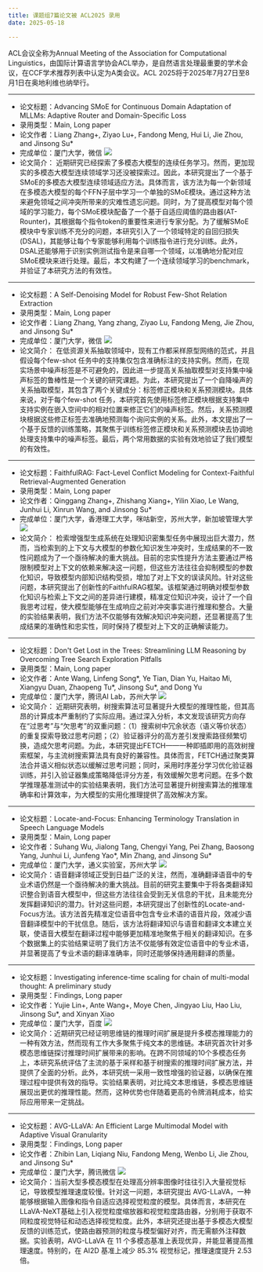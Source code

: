 ```yaml
---
title: 课题组7篇论文被 ACL2025 录用
date: 2025-05-18

---
```

<!--more-->
ACL会议全称为Annual Meeting of the Association for Computational Linguistics，由国际计算语言学协会ACL举办，是自然语言处理最重要的学术会议，在CCF学术推荐列表中认定为A类会议。‌ACL 2025将于2025年7月27日至8月1日在奥地利维也纳举行。
- - - 
- 论文标题：Advancing SMoE for Continuous Domain Adaptation of MLLMs: Adaptive Router and Domain-Specific Loss
- 录用类型：Main, Long paper
- 论文作者：Liang Zhang+, Ziyao Lu+, Fandong Meng, Hui Li, Jie Zhou, and Jinsong Su\*
- 完成单位：厦门大学，微信
![](1.jpg)
- 论文简介：
近期研究已经探索了多模态大模型的连续任务学习。然而，更加现实的多模态大模型连续领域学习还没被探索过。因此，本研究提出了一个基于SMoE的多模态大模型连续领域适应方法。具体而言，该方法为每一个新领域在多模态大模型的每个FFN子层中学习一个单独的SMoE模块。通过这种方法来避免领域之间冲突所带来的灾难性遗忘问题。同时，为了提高模型对每个领域的学习能力，每个SMoE模块配备了一个基于自适应阈值的路由器(AT-Rounter)，其根据每个指令token的重要性来进行专家分配。为了缓解SMoE模块中专家训练不充分的问题，本研究引入了一个领域特定的自回归损失 (DSAL)，其能够让每个专家能够利用每个训练指令进行充分训练。此外，DSAL还能够用于识别实例测试指令是来自哪一个领域，以准确地分配对应SMoE模块来进行处理。最后，本文构建了一个连续领域学习的benchmark，并验证了本研究方法的有效性。
- - -
- 论文标题：A Self-Denoising Model for Robust Few-Shot Relation Extraction
- 录用类型：Main, Long paper
- 论文作者：Liang Zhang, Yang zhang, Ziyao Lu, Fandong Meng, Jie Zhou, and Jinsong Su\*
- 完成单位：厦门大学，微信
![](2.jpg)
- 论文简介：
在低资源关系抽取领域中，现有工作都采样原型网络的范式，并且假设每个few-shot 任务中的支持集仅包含准确标注的支持实例。然而，在现实场景中噪声标签是不可避免的，因此进一步提高关系抽取模型对支持集中噪声标签的鲁棒性是一个关键的研究课题。为此，本研究提出了一个自降噪声的关系抽取模型，其包含了两个关键成分：标签修正模块和关系预测模块。具体来说，对于每个few-shot 任务，本研究首先使用标签修正模块根据支持集中支持实例在嵌入空间中的相对位置来修正它们的噪声标签。然后，关系预测模块根据这些修正标签去准确地预测每个询问实例的关系。此外，本文提出了一个基于反馈的训练策略，其聚焦于训练标签修正模块和关系预测模块去协调地处理支持集中的噪声标签。最后，两个常用数据的实验有效地验证了我们模型的有效性。
- - -
- 论文标题：FaithfulRAG: Fact-Level Conflict Modeling for Context-Faithful Retrieval-Augmented Generation
- 录用类型：Main, Long paper
- 论文作者：Qinggang Zhang+, Zhishang Xiang+, Yilin Xiao, Le Wang, Junhui Li, Xinrun Wang, and Jinsong Su\*
- 完成单位：厦门大学，香港理工大学，咪咕新空，苏州大学，新加坡管理大学
![](3.jpg)
- 论文简介：
检索增强型生成系统在处理知识密集型任务中展现出巨大潜力，然而，当检索到的上下文与大模型的参数化知识发生冲突时，生成结果的不一致性问题成为了一个亟待解决的重大挑战。目前的忠实性提升方法主要通过严格限制模型对上下文的依赖来解决这一问题，但这些方法往往会抑制模型的参数化知识，导致模型内部知识结构受损，增加了对上下文的误读风险。针对这些问题，本研究提出了创新性的FaithfulRAG框架。该框架通过明确对模型参数化知识与检索上下文之间的差异进行建模，精准定位知识冲突，设计了一个自我思考过程，使大模型能够在生成响应之前对冲突事实进行推理和整合。大量的实验结果表明，我们方法不仅能够有效解决知识冲突问题，还显著提高了生成结果的准确性和忠实性，同时保持了模型对上下文的正确解读能力。
- - -
- 论文标题：Don't Get Lost in the Trees: Streamlining LLM Reasoning by Overcoming Tree Search Exploration Pitfalls
- 录用类型：Main, Long paper
- 论文作者：Ante Wang, Linfeng Song\*, Ye Tian, Dian Yu, Haitao Mi, Xiangyu Duan, Zhaopeng Tu\*, Jinsong Su\*, and Dong Yu
- 完成单位：厦门大学，腾讯AI Lab，苏州大学
![](4.jpg)
- 论文简介：
近期研究表明，树搜索算法可显著提升大模型的推理性能，但其高昂的计算成本严重制约了实际应用。通过深入分析，本文发现该研究方向存在“过思考”与“欠思考”的双重问题：（1）搜索树中冗余状态（语义等价状态）的重复探索导致过思考问题；（2）验证器评分的高方差引发搜索路径频繁切换，造成欠思考问题。为此，本研究提出FETCH——一种即插即用的高效树搜索框架，与主流树搜索算法具有良好的兼容性。具体而言，FETCH通过聚类算法合并语义相似状态以缓解过思考问题；同时，采用时序差分学习优化验证器训练，并引入验证器集成策略降低评分方差，有效缓解欠思考问题。在多个数学推理基准测试中的实验结果表明，我们方法可显著提升树搜索算法的推理准确率和计算效率，为大模型的实用化推理提供了高效解决方案。
- - -
- 论文标题：Locate-and-Focus: Enhancing Terminology Translation in Speech Language Models
- 录用类型：Main, Long paper
- 论文作者：Suhang Wu, Jialong Tang, Chengyi Yang, Pei Zhang, Baosong Yang, Junhui Li, Junfeng Yao\*, Min Zhang, and Jinsong Su\*
- 完成单位：厦门大学，通义实验室，苏州大学
![](5.jpg)
- 论文简介：语音翻译领域正受到日益广泛的关注，然而，准确翻译语音中的专业术语仍然是一个亟待解决的重大挑战。目前的研究主要集中于将各类翻译知识整合到语音大模型中，但这些方法往往会受到无关信息的干扰，且未能充分发挥翻译知识的潜力。针对这些问题，本研究提出了创新性的Locate-and-Focus方法。该方法首先精准定位语音中包含专业术语的语音片段，效减少语音翻译模型中的干扰信息。随后，该方法将翻译知识与语音和翻译文本建立关联，使语音大模型在翻译过程中能够更加精准地聚焦于相关的翻译知识。在多个数据集上的实验结果证明了我们方法不仅能够有效定位语音中的专业术语，并显著提高了专业术语的翻译准确率，同时还能够保持通用翻译的质量。
- - -
- 论文标题：Investigating inference-time scaling for chain of multi-modal thought: A preliminary study
- 录用类型：Findings, Long paper
- 论文作者：Yujie Lin+, Ante Wang+, Moye Chen, Jingyao Liu, Hao Liu, Jinsong Su\*, and Xinyan Xiao
- 完成单位：厦门大学，百度
![](6.jpg)
- 论文简介：近期研究已经证明思维链的推理时间扩展是提升多模态推理能力的一种有效方法，然而现有工作大多聚焦于纯文本的思维链。本研究首次针对多模态思维链探讨推理时间扩展带来的影响。在跨不同领域的10个多模态任务上，本研究系统评估了主流的基于采样和基于树搜索的推理时间扩展方法，并提供了全面的分析。此外，本研究统一采用一致性增强的验证器，以确保在推理过程中提供有效的指导。实验结果表明，对比纯文本思维链，多模态思维链展现出更优的推理性能。然而，这种优势也伴随着更高的令牌消耗成本，给实际应用带来一定挑战。
- - -
- 论文标题：AVG-LLaVA: An Efficient Large Multimodal Model with Adaptive Visual Granularity
- 录用类型：Findings, Long paper
- 论文作者：Zhibin Lan, Liqiang Niu, Fandong Meng, Wenbo Li, Jie Zhou, and Jinsong Su\*
- 完成单位：厦门大学，腾讯微信
![](7.jpg)
- 论文简介：当前大型多模态模型在处理高分辨率图像时往往引入大量视觉标记，导致模型推理速度较慢。针对这一问题，本研究提出 AVG-LLaVA，一种能够根据输入图像和指令自适应选择视觉粒度的模型。具体而言，本研究在 LLaVA-NeXT基础上引入视觉粒度缩放器和视觉粒度路由器，分别用于获取不同粒度视觉特征和动态选择视觉粒度。此外，本研究还提出基于多模态大模型反馈的训练范式，使路由器预测的粒度与模型偏好对齐，而无需额外注释数据。实验表明，AVG-LLaVA 在 11 个多模态基准上表现优异，并能显著提高推理速度。特别的，在 AI2D 基准上减少 85.3% 视觉标记，推理速度提升 2.53 倍。
